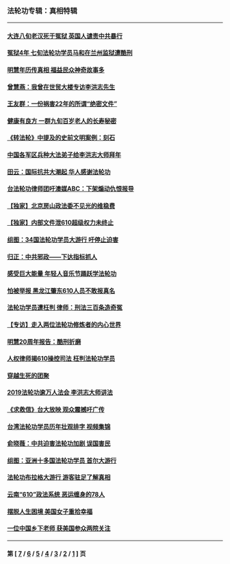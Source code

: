 ### 法轮功专辑：真相特辑
---
#### [大连八旬老汉死于冤狱 英国人谴责中共暴行](../../pages/nf4389/n13480118.md?01230430) 
#### [冤狱4年 七旬法轮功学员马和在兰州监狱遭酷刑](../../pages/nf4389/n13304688.md?01230430) 
#### [明慧年历传真相 福益民众神奇故事多](../../pages/nf4389/n13294545.md?01230430) 
#### [曾慧燕：我曾在世贸大楼专访李洪志先生](../../pages/nf4389/n12898729.md?01230430) 
#### [王友群：一份祸害22年的所谓“绝密文件”](../../pages/nf4389/n12871750.md?01230430) 
#### [健康有良方 一群九旬百岁老人的长寿秘密](../../pages/nf4389/n12847475.md?01230430) 
#### [《转法轮》中提及的史前文明案例：刻石](../../pages/nf4389/n12758577.md?01230430) 
#### [中国各军区兵种大法弟子给李洪志大师拜年](../../pages/nf4389/n12750047.md?01230430) 
#### [田云：国际抗共大潮起 华人感谢法轮功](../../pages/nf4389/n12357708.md?01230430) 
#### [台法轮功律师团吁澳媒ABC：下架煽动仇恨报导](../../pages/nf4389/n12279917.md?01230430) 
#### [【独家】北京房山政法委不见光的维稳费](../../pages/nf4389/n12031979.md?01230430) 
#### [【独家】内部文件泄610超级权力未终止](../../pages/nf4389/n12023895.md?01230430) 
#### [组图：34国法轮功学员大游行 吁停止迫害](../../pages/nf4389/n11492658.md?01230430) 
#### [归正：中共邪政——下达指标抓人](../../pages/nf4389/n11474770.md?01230430) 
#### [感受巨大能量 年轻人音乐节踊跃学法轮功](../../pages/nf4389/n11441981.md?01230430) 
#### [怕被举报 黑龙江肇东610人员不敢报真名](../../pages/nf4389/n11436499.md?01230430) 
#### [法轮功学员遭枉判 律师：刑法三百条造奇冤](../../pages/nf4389/n11433943.md?01230430) 
#### [【专访】走入两位法轮功修炼者的内心世界](../../pages/nf4389/n11415623.md?01230430) 
#### [明慧20周年报告：酷刑折磨](../../pages/nf4389/n11387954.md?01230430) 
#### [人权律师揭610操控司法 枉判法轮功学员](../../pages/nf4389/n11313370.md?01230430) 
#### [穿越生死的团聚](../../pages/nf4389/n11258922.md?01230430) 
#### [2019法轮功逾万人法会 李洪志大师讲法](../../pages/nf4389/n11265303.md?01230430) 
#### [《求救信》台大放映 观众震撼吁广传](../../pages/nf4389/n10922251.md?01230430) 
#### [台湾法轮功学员历年壮观排字 视频集锦](../../pages/nf4389/n10878789.md?01230430) 
#### [俞晓薇：中共迫害法轮功加剧 误国害民](../../pages/nf4389/n10859260.md?01230430) 
#### [组图：亚洲十多国法轮功学员 首尔大游行](../../pages/nf4389/n10781149.md?01230430) 
#### [法轮功布拉格大游行 游客驻足了解真相](../../pages/nf4389/n10749360.md?01230430) 
#### [云南“610”政法系统 恶运缠身的78人](../../pages/nf4389/n10747534.md?01230430) 
#### [摆脱人生困境 美国女子重拾幸福](../../pages/nf4389/n10688678.md?01230430) 
#### [一位中国乡下老师 获美国参众两院关注](../../pages/nf4389/n10683927.md?01230430) 

---
#### 第 [ [7](./7.md?01230430) / [6](./6.md?01230430) / [5](./5.md?01230430) / [4](./4.md?01230430) / [3](./3.md?01230430) / [2](./2.md?01230430) / [1](./1.md?01230430) ] 页
